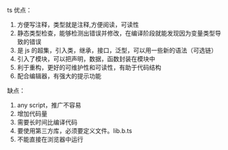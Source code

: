 ts 优点：

1. 方便写注释，类型就是注释,方便阅读，可读性
2. 静态类型检查，能够检测出错误并修改，在编译阶段就能发现因为变量类型导致的错误
3. 是 js 的超集，引入类，继承，接口，泛型，可以用一些新的语法（可选链）
4. 引入了模块，可以把声明，数据，函数封装在模块中
5. 利于重构，更好的可维护性和可读性，有助于代码结构
6. 配合编辑器，有强大的提示功能

缺点：

1. any script，推广不容易
2. 增加代码量
3. 需要长时间比编译代码
4. 要使用第三方库，必须要定义文件。lib.b.ts
5. 不能直接在浏览器中运行
